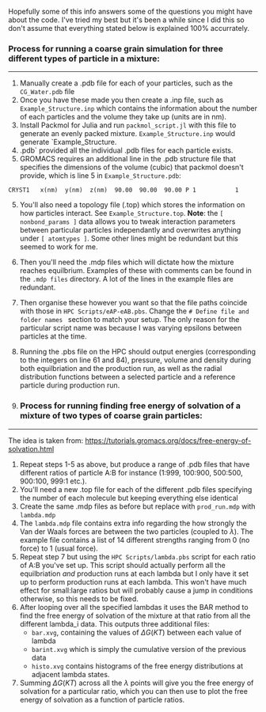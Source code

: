 Hopefully some of this info answers some of the questions you might have about the code.  I've tried my best but it's been a while since I did this so don't assume that everything stated below is explained 100% accurrately.

### Process for running a coarse grain simulation for three different types of particle in a mixture:
---
1. Manually create a .pdb file for each of your particles, such as the `CG_Water.pdb` file
2. Once you have these made you then create a .inp file, such as `Example_Structure.inp` which contains the information about the number of each particles and the volume they take up (units are in nm).
3. Install Packmol for Julia and run `packmol_script.jl` with this file to generate an evenly packed mixture. `Example_Structure.inp` would generate `Example_Structure.
4. .pdb` provided all the individual .pdb files for each particle exists.
5. GROMACS requires an additional line in the .pdb structure file that specifies the dimensions of the volume (cubic) that packmol doesn't provide, which is line 5 in `Example_Structure.pdb`:
```
CRYST1   x(nm)  y(nm)  z(nm)  90.00  90.00  90.00 P 1           1
```
5. You'll also need a topology file (.top) which stores the information on how particles interact. See `Example_Structure.top`. **Note**: the `[ nonbond_params ]` data allows you to tweak interaction parameters between particular particles independantly and overwrites anything under `[ atomtypes ]`. Some other lines might be redundant but this seemed to work for me.
6. Then you'll need the .mdp files which will dictate how the mixture reaches equilbrium. Examples of these with comments can be found in the `.mdp files` directory. A lot of the lines in the example files are redundant.
7. Then organise these however you want so that the file paths coincide with those in `HPC Scripts/eAP-eAB.pbs`. Change the `# Define file and folder names
` section to match your setup. The only reason for the particular script name was because I was varying epsilons between particles at the time. 
8. Running the .pbs file on the HPC should output energies (corresponding to the integers on line 61 and 84), pressure, volume and density during both equilbriation and the production run, as well as the radial distribution functions between a selected particle and a reference particle during production run.

9. ### Process for running finding free energy of solvation of a mixture of two types of coarse grain particles:
---
The idea is taken from: https://tutorials.gromacs.org/docs/free-energy-of-solvation.html
1. Repeat steps 1-5 as above, but produce a range of .pdb files that have different ratios of particle A:B for instance (1:999, 100:900, 500:500, 900:100, 999:1 etc.).
2. You'll need a new .top file for each of the different .pdb files specifying the number of each molecule but keeping everything else identical
3. Create the same .mdp files as before but replace with `prod_run.mdp` with `lambda.mdp`
4. The `lambda.mdp` file contains extra info regarding the how strongly the Van der Waals forces are between the two particles (coupled to $\lambda$). The example file contains a list of 14 different strengths ranging from 0 (no force) to 1 (usual force).
5. Repeat step 7 but using the `HPC Scripts/lambda.pbs` script for each ratio of A:B you've set up. This script should actually perform all the equilbriation *and* production runs at each lambda but I only have it set up to perform production runs at each lambda. This won't have much effect for small:large ratios but will probably cause a jump in conditions otherwise, so this needs to be fixed.
6.  After looping over all the specified lambdas it uses the BAR method to find the free energy of solvation of the mixture at that ratio from all the different lambda_i data. This outputs three additional files:
     * `bar.xvg`, containing the values of $\Delta G (KT)$ between each value of lambda
     * `barint.xvg` which is simply the cumulative version of the previous data
     * `histo.xvg` contains histograms of the  free energy distributions at adjacent lambda states.
7. Summing $\Delta G (KT)$ across all the $\lambda$ points will give you the free energy of solvation for a particular ratio, which you can then use to plot the free energy of solvation as a function of particle ratios.

